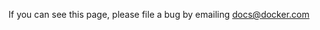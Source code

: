 <!--[metadata]>
+++
title = "Manage Applications"
description = "Manage Applications  in Docker Cloud"
keywords = ["applications, images, Cloud"]
[menu.main]
identifier="apps"
parent = "docker-cloud"
type = "menu"
weight=-80
+++
<![end-metadata]-->

If you can see this page, please file a bug by emailing docs@docker.com
